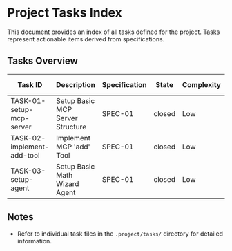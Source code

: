 # Project Tasks Index

This document provides an index of all tasks defined for the project. Tasks represent actionable items derived from specifications.

## Tasks Overview

| Task ID | Description | Specification | State | Complexity | Start Date |
|---------|-------------|---------------|-------|------------|------------|
| TASK-01-setup-mcp-server | Setup Basic MCP Server Structure | SPEC-01 | closed | Low | 2024-07-26 |
| TASK-02-implement-add-tool | Implement MCP 'add' Tool | SPEC-01 | closed | Low | 2024-07-26 |
| TASK-03-setup-agent | Setup Basic Math Wizard Agent | SPEC-01 | closed | Low | 2024-07-29 |

## Notes

- Refer to individual task files in the `.project/tasks/` directory for detailed information. 